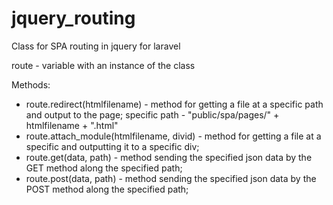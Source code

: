 # jquery_routing
Class for SPA routing in jquery for laravel

route - variable with an instance of the class

Methods:
* route.redirect(htmlfilename) - method for getting a file at a specific path and output to the page;
specific path  - "public/spa/pages/" + htmlfilename + ".html"
* route.attach_module(htmlfilename, divid) - method for getting a file at a specific and outputting it to a specific div;
* route.get(data, path) - method sending the specified json data by the GET method along the specified path;
* route.post(data, path) - method sending the specified json data by the POST method along the specified path;

